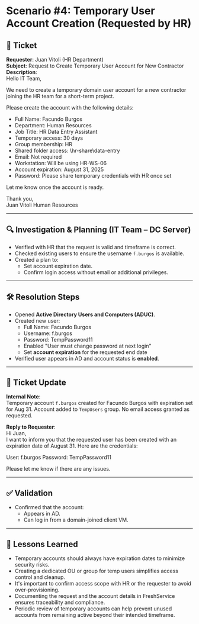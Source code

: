 # Scenario #4: Temporary User Account Creation (Requested by HR)

## 🎫 Ticket
**Requester**: Juan Vitoli (HR Department)  
**Subject**: Request to Create Temporary User Account for New Contractor  
**Description**:  
Hello IT Team,

We need to create a temporary domain user account for a new contractor joining the HR team for a short-term project.

Please create the account with the following details:

- Full Name: Facundo Burgos
- Department: Human Resources
- Job Title: HR Data Entry Assistant
- Temporary access: 30 days
- Group membership: HR
- Shared folder access: \\hr-share\data-entry
- Email: Not required
- Workstation: Will be using HR-WS-06
- Account expiration: August 31, 2025
- Password: Please share temporary credentials with HR once set

Let me know once the account is ready.

Thank you,  
Juan Vitoli
Human Resources 

---

## 🔍 Investigation & Planning (IT Team – DC Server)

- Verified with HR that the request is valid and timeframe is correct.
- Checked existing users to ensure the username `f.burgos` is available.
- Created a plan to:
  - Set account expiration date.
  - Confirm login access without email or additional privileges.

---

## 🛠️ Resolution Steps

- Opened **Active Directory Users and Computers (ADUC)**.
- Created new user:
  - Full Name: Facundo Burgos
  - Username: f.burgos
  - Password: TempPassword11
  - Enabled "User must change password at next login"
  - Set **account expiration** for the requested end date
- Verified user appears in AD and account status is **enabled**.

---

## 🧾 Ticket Update

**Internal Note**:  
Temporary account `f.burgos` created for Facundo Burgos with expiration set for Aug 31. Account added to `TempUsers` group. No email access granted as requested.

**Reply to Requester**:  
Hi Juan,  
I want to inform you that the requested user has been created with an expiration date of August 31. Here are the credentials:

User: f.burgos
Password: TempPassword11

Please let me know if there are any issues.

---

## ✅ Validation

- Confirmed that the account:
  - Appears in AD.
  - Can log in from a domain-joined client VM.

---

## 📄 Lessons Learned

- Temporary accounts should always have expiration dates to minimize security risks.
- Creating a dedicated OU or group for temp users simplifies access control and cleanup.
- It's important to confirm access scope with HR or the requester to avoid over-provisioning.
- Documenting the request and the account details in FreshService ensures traceability and compliance.
- Periodic review of temporary accounts can help prevent unused accounts from remaining active beyond their intended timeframe.